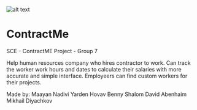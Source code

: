 ![alt text](https://imgur.com/a/AuAAwAP)
# ContractMe
SCE - ContractME Project - Group 7

Help human resources company who hires contractor to work.
Can track the worker work hours and dates to calculate their salaries with more accurate and simple interface.
Employeers can find custom workers for their projects.

Made by:
Maayan Nadivi
Yarden Hovav
Benny Shalom
David Abenhaim
Mikhail Diyachkov
